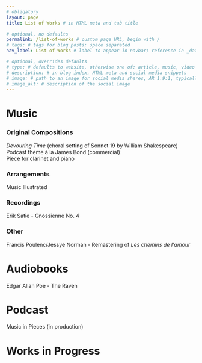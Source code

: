 ```yaml
---
# obligatory
layout: page
title: List of Works # in HTML meta and tab title

# optional, no defaults
permalink: /list-of-works # custom page URL, begin with /
# tags: # tags for blog posts; space separated
nav_label: List of Works # label to appear in navbar; reference in _data/navbar.yml

# optional, overrides defaults
# type: # defaults to website, otherwise one of: article, music, video
# description: # in blog index, HTML meta and social media snippets
# image: # path to an image for social media shares, AR 1.9:1, typically 1200x630, begin with /
# image_alt: # description of the social image
---
```

# Music

### Original Compositions

*Devouring Time* (choral setting of Sonnet 19 by William Shakespeare)  
Podcast theme à la James Bond (commercial)  
Piece for clarinet and piano  

### Arrangements

Music Illustrated  

### Recordings

Erik Satie - Gnossienne No. 4  

### Other

Francis Poulenc/Jessye Norman - Remastering of *Les chemins de l'amour*  

# Audiobooks

Edgar Allan Poe - The Raven  

# Podcast

Music in Pieces (in production)  

# Works in Progress

